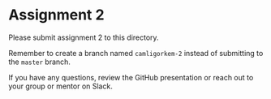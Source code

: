 # Assignment 2

Please submit assignment 2 to this directory.

Remember to create a branch named `camligorkem-2` 
instead of submitting to the `master` branch.

If you have any questions, review the GitHub presentation or reach
out to your group or mentor on Slack.
